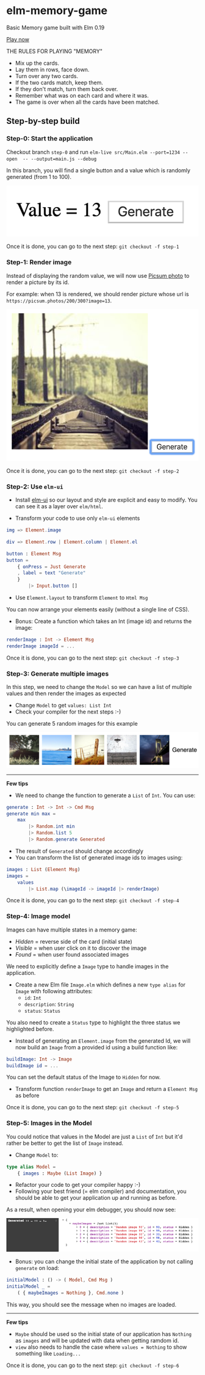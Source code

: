 # elm-memory-game
Basic Memory game built with Elm 0.19

[Play now](http://rdelgatte.github.io/elm-memory-game)

THE RULES FOR PLAYING "MEMORY"
- Mix up the cards.
- Lay them in rows, face down.
- Turn over any two cards.
- If the two cards match, keep them.
- If they don't match, turn them back over.
- Remember what was on each card and where it was.
- The game is over when all the cards have been matched.

## Step-by-step build

### Step-0: Start the application

Checkout branch `step-0` and run `elm-live src/Main.elm --port=1234 --open  -- --output=main.js --debug`

In this branch, you will find a single button and a value which is randomly generated (from 1 to 100).

![step-0](doc/step-0.png)

Once it is done, you can go to the next step: `git checkout -f step-1`

### Step-1: Render image

Instead of displaying the random value, we will now use [Picsum photo](https://picsum.photos/) to render a picture by its id.

For example: when 13 is rendered, we should render picture whose url is `https://picsum.photos/200/300?image=13`.

![step-1](doc/step-1.png)

Once it is done, you can go to the next step: `git checkout -f step-2`

### Step-2: Use `elm-ui`

- Install [elm-ui](https://package.elm-lang.org/packages/mdgriffith/elm-ui/latest/) so our layout and style are explicit and easy to modify.
You can see it as a layer over `elm/html`. 

- Transform your code to use only `elm-ui` elements

```elm
img => Element.image 
```
```elm
div => Element.row | Element.column | Element.el
```

```elm
button : Element Msg
button =
    { onPress = Just Generate
    , label = text "Generate"
    }
        |> Input.button []
```

- Use `Element.layout` to transform `Element` to `Html Msg`

You can now arrange your elements easily (without a single line of CSS).

- Bonus: Create a function which takes an Int (image id) and returns the image:

```elm
renderImage : Int -> Element Msg
renderImage imageId = ...
```

Once it is done, you can go to the next step: `git checkout -f step-3`

### Step-3: Generate multiple images 

In this step, we need to change the `Model` so we can have a list of multiple values and then render the images as expected

- Change `Model` to get `values: List Int`
- Check your compiler for the next steps :-) 

You can generate 5 random images for this example

![step-3](doc/step-3.png)

--- 
**Few tips** 
- We need to change the function to generate a `List` of `Int`. You can use: 
```elm
generate : Int -> Int -> Cmd Msg
generate min max =
    max
        |> Random.int min
        |> Random.list 5
        |> Random.generate Generated
```
- The result of `Generated` should change accordingly
- You can transform the list of generated image ids to images using:
```elm
images : List (Element Msg)
images =
    values
        |> List.map (\imageId -> imageId |> renderImage)
```

Once it is done, you can go to the next step: `git checkout -f step-4`

### Step-4: Image model

Images can have multiple states in a memory game: 
- *Hidden* = reverse side of the card (initial state) 
- *Visible* = when user click on it to discover the image
- *Found* = when user found associated images

We need to explicitly define a `Image` type to handle images in the application.

- Create a new Elm file `Image.elm` which defines a new `type alias` for `Image` with following attributes:
    - `id`: `Int`
    - `description`: `String`
    - `status`: `Status`

You also need to create a `Status` type to highlight the three status we highlighted before.

- Instead of generating an `Element.image` from the generated Id, we will now build an `Image` from a provided id using a build function like:
```elm
buildImage: Int -> Image
buildImage id = ...
```
You can set the default status of the Image to `Hidden` for now.

- Transform function `renderImage` to get an `Image` and return a `Element Msg` as before

Once it is done, you can go to the next step: `git checkout -f step-5`

### Step-5: Images in the Model

You could notice that values in the Model are just a `List` of `Int` but it'd rather be better to get the list of `Image` instead.

- Change `Model` to:
```elm
type alias Model =
    { images : Maybe (List Image) }
```
- Refactor your code to get your compiler happy :-)
- Following your best friend (= elm compiler) and documentation, you should be able to get your application up and running as before.

As a result, when opening your elm debugger, you should now see:

![step-5](doc/step-5.png)

- Bonus: you can change the initial state of the application by not calling `generate` on load: 
```elm
initialModel : () -> ( Model, Cmd Msg )
initialModel _ =
    ( { maybeImages = Nothing }, Cmd.none )
```
This way, you should see the message when no images are loaded.

--- 
**Few tips** 
- `Maybe` should be used so the initial state of our application has `Nothing` as `images` and will be updated with data when getting ramdom id.
- `view` also needs to handle the case where `values = Nothing` to show something like `Loading...`

Once it is done, you can go to the next step: `git checkout -f step-6`
